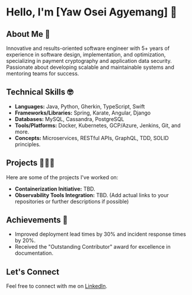 # Hello, I'm [Yaw Osei Agyemang] 👋

## About Me 🔨
Innovative and results-oriented software engineer with 5+ years of experience in software design, implementation, and optimization, specializing in payment cryptography and application data security. Passionate about developing scalable and maintainable systems and mentoring teams for success.

## Technical Skills 🤓
- **Languages:** Java, Python, Gherkin, TypeScript, Swift
- **Frameworks/Libraries:** Spring, Karate, Angular, Django
- **Databases:** MySQL, Cassandra, PostgreSQL
- **Tools/Platforms:** Docker, Kubernetes, GCP/Azure, Jenkins, Git, and more.
- **Concepts:** Microservices, RESTful APIs, GraphQL, TDD, SOLID principles.

## Projects 👨🏾‍💻
Here are some of the projects I've worked on:
- **Containerization Initiative:** TBD.
- **Observability Tools Integration:** TBD.
(Add actual links to your repositories or further descriptions if possible)

## Achievements 🏅
- Improved deployment lead times by 30% and incident response times by 20%.
- Received the "Outstanding Contributor" award for excellence in documentation.

## Let's Connect
Feel free to connect with me on [LinkedIn]([Your_LinkedIn_Profile](https://www.linkedin.com/in/yaw-a-78561a116/)https://www.linkedin.com/in/yaw-a-78561a116/).
